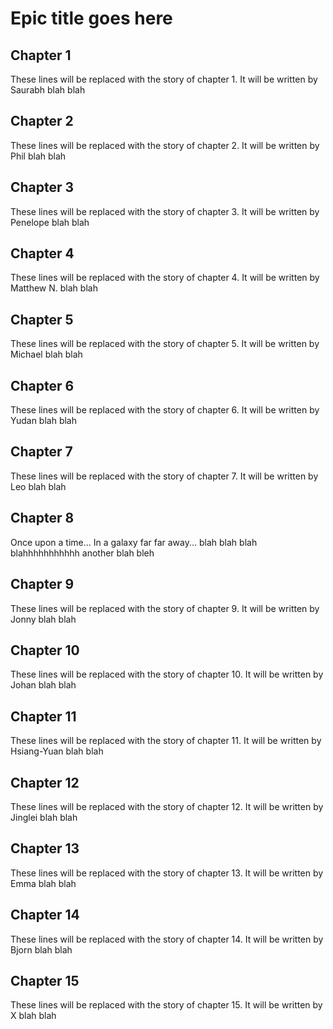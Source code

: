 Epic title goes here
====================

Chapter 1
---------
These lines will be replaced with the story of chapter 1.
It will be written by Saurabh
blah blah

Chapter 2
---------
These lines will be replaced with the story of chapter 2.
It will be written by Phil
blah blah

Chapter 3
---------
These lines will be replaced with the story of chapter 3.
It will be written by Penelope
blah blah

Chapter 4
---------
These lines will be replaced with the story of chapter 4.
It will be written by Matthew N.
blah blah

Chapter 5
---------
These lines will be replaced with the story of chapter 5.
It will be written by Michael
blah blah

Chapter 6
---------
These lines will be replaced with the story of chapter 6.
It will be written by Yudan
blah blah

Chapter 7
---------
These lines will be replaced with the story of chapter 7.
It will be written by Leo
blah blah

Chapter 8
---------
Once upon a time...
In a galaxy far far away...
blah blah blah
blahhhhhhhhhhh
another blah
bleh

Chapter 9
---------
These lines will be replaced with the story of chapter 9.
It will be written by Jonny
blah blah

Chapter 10
---------
These lines will be replaced with the story of chapter 10.
It will be written by Johan
blah blah

Chapter 11
---------
These lines will be replaced with the story of chapter 11.
It will be written by Hsiang-Yuan
blah blah

Chapter 12
---------
These lines will be replaced with the story of chapter 12.
It will be written by Jinglei
blah blah

Chapter 13
---------
These lines will be replaced with the story of chapter 13.
It will be written by Emma
blah blah

Chapter 14
---------
These lines will be replaced with the story of chapter 14.
It will be written by Bjorn
blah blah

Chapter 15
---------
These lines will be replaced with the story of chapter 15.
It will be written by X
blah blah

